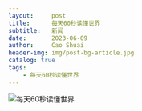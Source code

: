 ```yaml
---
layout:     post
title:      每天60秒读懂世界
subtitle:   新闻
date:       2023-06-09
author:     Cao Shuai
header-img: img/post-bg-article.jpg 
catalog: true
tags:
    - 每天60秒读懂世界
---
```


![每天60秒读懂世界](http://bjb.yunwj.top/php/tp/60.jpg)